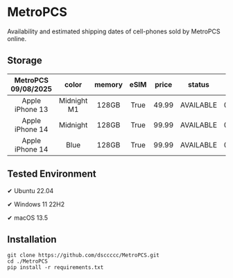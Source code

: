 # MetroPCS
Availability and estimated shipping dates of cell-phones sold by MetroPCS online.
## Storage
|MetroPCS 09/08/2025|color|memory|eSIM|price|status|shipping from|shipping to|
|:--:|:--:|:--:|:--:|:--:|:--:|:--:|:--:|
|Apple iPhone 13|Midnight M1|128GB|True|49.99|AVAILABLE|09/08/2025|09/15/2025|
|Apple iPhone 14|Midnight|128GB|True|99.99|AVAILABLE|09/08/2025|09/15/2025|
|Apple iPhone 14|Blue|128GB|True|99.99|AVAILABLE|09/08/2025|09/15/2025|

## Tested Environment
✔ Ubuntu 22.04

✔ Windows 11 22H2

✔ macOS 13.5
## Installation
```
git clone https://github.com/dsccccc/MetroPCS.git
cd ./MetroPCS
pip install -r requirements.txt
```
